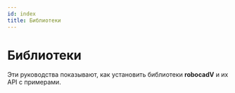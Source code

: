 ```yaml
---
id: index
title: Библиотеки
---
```


# Библиотеки

Эти руководства показывают, как установить библиотеки **robocadV** и их API с примерами.
